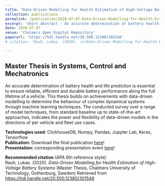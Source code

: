 ```yaml
---
title: "Data-Driven Modelling for Health Estimation of High-Voltage Battery Systems"
collection: publications
permalink: /publication/2020-07-07-Data-Driven-Modelling-for-Health-Estimation-of-High-Voltage-Battery-Systems
excerpt: 'Short abstract - An accurate determination of battery health and life prediction is essential to ensure reliable, efficient and durable battery performance along the full lifetime of a vehicle. This thesis builds on achievements with data-driven modelling to determine the behaviour of complex dynamical systems through machine learning techniques. The conducted survey over a range of model techniques, from standard baseline up to state-of-the-art approaches, indicates the power and flexibility of data-driven models in the directions of per vehicle and fleet use cases.'
date: 2020-07-07
venue: 'Chalmers Open Digital Repository'
paperurl: 'https://hdl.handle.net/20.500.12380/301548'
# citation: 'Rauh, Lukas. (2020). <i>Data-Driven Modelling for Health Estimation of High-Voltage Battery Systems </i>(Master Thesis, Chalmers University of Technology, Gothenburg, Sweden) Retrieved from https://hdl.handle.net/20.500.12380/301548'

---
```

## Master Thesis in Systems, Control and Mechatronics

An accurate determination of battery health and life prediction is essential to ensure reliable, efficient and durable battery performance along the full lifetime of a vehicle. This thesis builds on achievements with data-driven modelling to determine the behaviour of complex dynamical systems through machine learning techniques. The conducted survey over a range of model techniques, from standard baseline up to state-of-the-art approaches, indicates the power and flexibility of data-driven models in the directions of per vehicle and fleet use cases.

**Technologies used**: ClickhouseDB, Numpy, Pandas, Jupyter Lab, Keras, Tensorflow  
**Publication:** Download the final publication [here](https://hdl.handle.net/20.500.12380/301548)!  
**Presentation:** corresponding presentation event [here](https://luckyluks.github.io/talks/2020-06-12-thesis-defense)!


**Recommended citation** (APA 6th reference style):  
Rauh, Lukas. (2020). <i>Data-Driven Modelling for Health Estimation of High-Voltage Battery Systems </i>(Master Thesis, Chalmers University of Technology, Gothenburg, Sweden) Retrieved from https://hdl.handle.net/20.500.12380/301548
